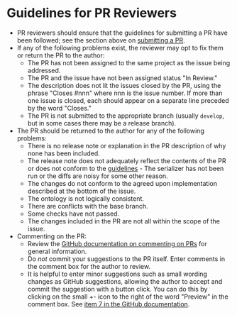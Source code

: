 # Guidelines for PR Reviewers

- PR reviewers should ensure that the guidelines for submitting a PR have been followed; see the section above on [submitting a PR](Contributing.md#submitting-a-pull-request-pr).
- If any of the following problems exist, the reviewer may opt to fix them or return the PR to the author:
  - The PR has not been assigned to the same project as the issue being addressed.
  - The PR and the issue have not been assigned status "In Review."
  - The description does not lit the issues closed by the PR, using the phrase "Closes #nnn" where nnn is the issue number. If more than one issue is closed, each should appear on a separate line preceded by the word "Closes."
  - The PR is not submitted to the appropriate branch (usually `develop`, but in some cases there may be a release branch).
- The PR should be returned to the author for any of the following problems:
  - There is no release note or explanation in the PR description of why none has been included.
  - The release note does not adequately reflect the contents of the PR or does not conform to the [guidelines](Contributing.md#release-notes)  - The serializer has not been run or the diffs are noisy for some other reason.
  - The changes do not conform to the agreed upon implementation described at the bottom of the issue.
  - The ontology is not logically consistent.
  - There are conflicts with the base branch.
  - Some checks have not passed.
  - The changes included in the PR are not all within the scope of the issue.
- Commenting on the PR:
  - Review the [GitHub documentation on commenting on PRs](https://docs.github.com/en/pull-requests/collaborating-with-pull-requests/reviewing-changes-in-pull-requests/commenting-on-a-pull-request) for general information.
  - Do _not_ commit your suggestions to the PR itself. Enter comments in the comment box for the author to review.
  - It is helpful to enter minor suggestions such as small wording changes as GitHub suggestions, allowing the author to accept and commit the suggestion with a button click. You can do this by clicking on the small +- icon to the right of the word "Preview" in the comment box. See [item 7 in the GitHub documentation](https://docs.github.com/en/pull-requests/collaborating-with-pull-requests/reviewing-changes-in-pull-requests/commenting-on-a-pull-request#adding-comments-to-a-pull-request).
